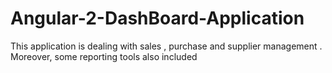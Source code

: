 # Angular-2-DashBoard-Application
This application is dealing with sales , purchase  and supplier management . Moreover, some reporting tools also included 
